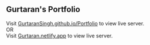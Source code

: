 <h2><b>Gurtaran's Portfolio</b></h2>

Visit <a href="https://gurtaransingh.github.io/Portfolio/">GurtaranSingh.github.io/Portfolio</a> to view live server.<br>OR<br>
Visit <a href="https://gurtaran.netlify.app">Gurtaran.netlify.app</a> to view live server.
